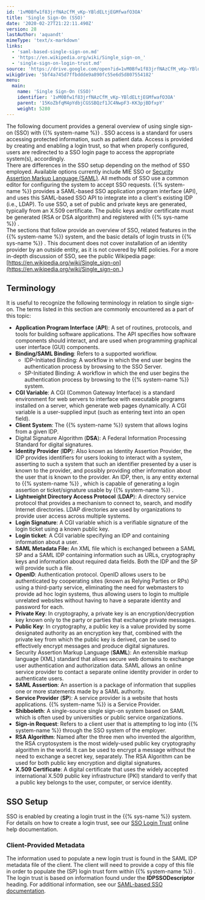 ```yaml
---
id: '1vM0Bfw1f83jrfNAzCfM_vKp-YBldELtjEGMfwafO3OA'
title: 'Single Sign-On (SSO)'
date: '2020-02-27T21:22:11.490Z'
version: 28
lastAuthor: 'aquandt'
mimeType: 'text/x-markdown'
links:
  - 'saml-based-single-sign-on.md'
  - 'https://en.wikipedia.org/wiki/Single_sign-on_'
  - 'single-sign-on-login-trust.md'
source: 'https://drive.google.com/open?id=1vM0Bfw1f83jrfNAzCfM_vKp-YBldELtjEGMfwafO3OA'
wikigdrive: '5bf4a745d7ffbddde9a890fc55e6d5d807554182'
menu:
  main:
    name: 'Single Sign-On (SSO)'
    identifier: '1vM0Bfw1f83jrfNAzCfM_vKp-YBldELtjEGMfwafO3OA'
    parent: '15KoZbfqM4pYdbjCGSSBQzf1JC4NwpF3-KK3pjBDfxpY'
    weight: 5280
---
```

The following document provides a general overview of using single sign-on (SSO) with {{% system-name %}} . SSO access is a standard for users accessing protected information, such as patient data. Access is provided by creating and enabling a login trust, so that when properly configured, users are redirected to a SSO login page to access the appropriate system(s), accordingly.  
There are differences in the SSO setup depending on the method of SSO employed. Available options currently include MIE SSO or [Security Assertion Markup Language (SAML)](saml-based-single-sign-on.md). All methods of SSO use a common editor for configuring the system to accept SSO requests. {{% system-name %}} provides a SAML-based SSO application program interface (API), and uses this SAML-based SSO API to integrate into a client's existing IDP (i.e., LDAP). To use SSO, a set of public and private keys are generated, typically from an X.509 certificate. The public keys and/or certificate must be generated (RSA or DSA algorithm) and registered with {{% sys-name %}} .  
The sections that follow provide an overview of SSO, related features in the {{% system-name %}} system, and the basic details of login trusts in {{% sys-name %}} . This document does not cover installation of an identity provider by an outside entity, as it is not covered by MIE policies. For a more in-depth discussion of SSO, see the public Wikipedia page: [https://en.wikipedia.org/wiki/Single_sign-on](https://en.wikipedia.org/wiki/Single_sign-on_)
  
## Terminology  
  
It is useful to recognize the following terminology in relation to single sign-on. The terms listed in this section are commonly encountered as a part of this topic:
* <strong>Application Program Interface</strong> (<strong>API</strong>): A set of routines, protocols, and tools for building software applications. The API specifies how software components should interact, and are used when programming graphical user interface (GUI) components.
* <strong>Binding/SAML Binding</strong>: Refers to a supported workflow.
   * IDP-Initiated Binding: A workflow in which the end user begins the authentication process by browsing to the SSO Server.
   * SP-Initiated Binding: A workflow in which the end user begins the authentication process by browsing to the {{% system-name %}} system.
* <strong>CGI Variable</strong>: A CGI (Common Gateway Interface) is a standard environment for web servers to interface with executable programs installed on a server, which generate web pages dynamically. A CGI variable is a user-supplied input (such as entering text into an open field).
* <strong>Client System</strong>: The {{% system-name %}} system that allows logins from a given IDP.
* Digital Signature Algorithm (<strong>DSA</strong>): A Federal Information Processing Standard for digital signatures.
* <strong>Identity Provider</strong> (<strong>IDP</strong>): Also known as Identity Assertion Provider, the IDP provides identifiers for users looking to interact with a system, asserting to such a system that such an identifier presented by a user is known to the provider, and possibly providing other information about the user that is known to the provider. An IDP, then, is any entity external to {{% system-name %}} , which is capable of generating a login assertion or ticket/signature usable by {{% system-name %}} .
* <strong>Lightweight Directory Access Protocol</strong> (<strong>LDAP</strong>): A directory service protocol that provides a mechanism to connect to, search, and modify Internet directories. LDAP directories are used by organizations to provide user access across multiple systems.
* <strong>Login Signature</strong>: A CGI variable which is a verifiable signature of the login ticket using a known public key.
* <strong>Login ticket</strong>: A CGI variable specifying an IDP and containing information about a user.
* <strong>SAML Metadata File:</strong> An XML file which is exchanged between a SAML SP and a SAML IDP containing information such as URLs, cryptography keys and information about required data fields. Both the IDP and the SP will provide such a file.
* <strong>OpenID</strong>: Authentication protocol. OpenID allows users to be authenticated by cooperating sites (known as Relying Parties or RPs) using a third-party service, eliminating the need for webmasters to provide ad hoc login systems, thus allowing users to login to multiple unrelated websites without having to have a separate identity and password for each.
* <strong>Private Key</strong>: In cryptography, a private key is an encryption/decryption key known only to the party or parties that exchange private messages.
* <strong>Public Key</strong>: In cryptography, a public key is a value provided by some designated authority as an encryption key that, combined with the private key from which the public key is derived, can be used to effectively encrypt messages and produce digital signatures.
* Security Assertion Markup Language (<strong>SAML</strong>): An extensible markup language (XML) standard that allows secure web domains to exchange user authentication and authorization data. SAML allows an online service provider to contact a separate online identity provider in order to authenticate users.
* <strong>SAML Assertion</strong>: An assertion is a package of information that supplies one or more statements made by a SAML authority.
* <strong>Service Provider</strong> (<strong>SP</strong>): A service provider is a website that hosts applications. {{% system-name %}} is a Service Provider.
* <strong>Shibboleth</strong>: A single-source single sign-on system based on SAML which is often used by universities or public service organizations.
* <strong>Sign-in Request</strong>: Refers to a client user that is attempting to log into {{% system-name %}} through the SSO system of the employer.
* <strong>RSA Algorithm</strong>: Named after the three men who invented the algorithm, the RSA cryptosystem is the most widely-used public key cryptography algorithm in the world. It can be used to encrypt a message without the need to exchange a secret key, separately. The RSA Algorithm can be used for both public key encryption and digital signatures.
* <strong>X.509 Certificate</strong>: A digital certificate that uses the widely accepted international X.509 public key infrastructure (PKI) standard to verify that a public key belongs to the user, computer, or service identity.
  
## SSO Setup  
  
SSO is enabled by creating a login trust in the {{% sys-name %}} system. For details on how to create a login trust, see our [SSO Login Trust](single-sign-on-login-trust.md) online help documentation.
  
### Client-Provided Metadata  
  
The information used to populate a new login trust is found in the SAML IDP metadata file of the client. The client will need to provide a copy of this file in order to populate the (SP) login trust form within {{% system-name %}} . The login trust is based on information found under the **IDPSSODescriptor** heading. For additional information, see our [SAML-based SSO documentation](saml-based-single-sign-on.md).
